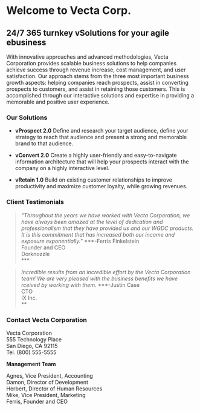 # Welcome to Vecta Corp.
## 24/7 365 turnkey vSolutions for your agile ebusiness

With innovative approaches and advanced methodologies, Vecta Corporation provides scalable business solutions to help companies achieve success through revenue increase, cost management, and user satisfaction. Our approach stems from the three most important business growth aspects: helping companies reach prospects, assist in converting prospects to customers, and assist in retaining those customers. This is accomplished through our interactive solutions and expertise in providing a memorable and positive user experience.

### Our Solutions 

* **vProspect 2.0**
Define and research your target audience, define your strategy to reach that audience and present a strong and memorable brand to that audience.

* **vConvert 2.0**
Create a highly user-friendly and easy-to-navigate information architecture that will help your prospects interact with the company on a highly interactive level.

* **vRetain 1.0**
Build on existing customer relationships to improve productivity and maximize customer loyalty, while growing revenues.

### Client Testimonials

> *"Throughout the years we have worked with Vecta Corporation, we have always been amazed at the level of dedication and professionalism that they have provided us and our WGDC products. It is this commitment that has increased both our income and exposure exponentially."*
                                                                                                            ***-Ferris Finkelstein<br>
                                                                                                                Founder and CEO<br>
                                                                                                                Dorknozzle<br> ***

> *Incredible results from an incredible effort by the Vecta Corporation team! We are very pleased with the business benefits we have rceived by working with them.*
                                                                                                            ***-Justin Case<br>
                                                                                                                CTO<br>
                                                                                                               IX Inc.<br> **

### Contact Vecta Corporation

Vecta Corporation<br>
555 Technology Place<br>
San Diego, CA 92115<br>
Tel. (800) 555-5555<br>

**Management Team**

Agnes, Vice President, Accounting<br>
Damon, Director of Development<br>
Herbert, Director of Human Resources<br>
Mike, Vice President, Marketing<br>
Ferris, Founder and CEO<br>
